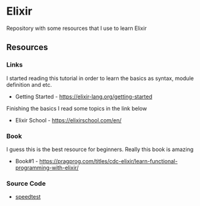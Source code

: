 # Elixir

Repository with some resources that I use to learn Elixir

## Resources

### Links
I started reading this tutorial in order to learn the basics as syntax, module definition and etc.
* Getting Started - https://elixir-lang.org/getting-started

Finishing the basics I read some topics in the link below
* Elixir School - https://elixirschool.com/en/

### Book
I guess this is the best resource for beginners. Really this book is amazing
* Book#1 - https://pragprog.com/titles/cdc-elixir/learn-functional-programming-with-elixir/

### Source Code
* [speedtest](https://github.com/robsonrod/elixir-projs/tree/main/speedtest)
